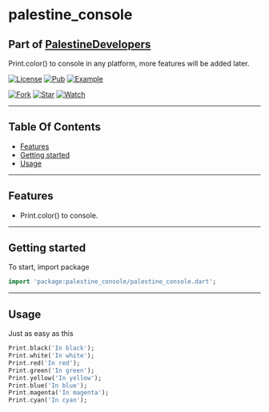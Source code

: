 # palestine_console

## Part of [PalestineDevelopers](https://github.com/PalestineDevelopers)

Print.color() to console in any platform, more features will be added later.

[![License](https://img.shields.io/github/license/PalestineDevelopers/console)](https://github.com/PalestineDevelopers)
[![Pub](https://img.shields.io/badge/Palestine%20Console-pub-blue)](https://pub.dev/packages/palestine_palestine_console)
[![Example](https://img.shields.io/badge/Example-Ex-success)](https://pub.dev/packages/palestine_palestine_console/example)

[![Fork](https://img.shields.io/github/forks/PalestineDevelopers/console?style=social)](https://github.com/PalestineDevelopers/console)
[![Star](https://img.shields.io/github/stars/PalestineDevelopers/console?style=social)](https://github.com/PalestineDevelopers/console)
[![Watch](https://img.shields.io/github/watchers/PalestineDevelopers/console?style=social)](https://github.com/PalestineDevelopers/console)

---

## Table Of Contents

* [Features](#features)
* [Getting started](#getting-started)
* [Usage](#usage)

---

## Features

* Print.color() to console.

---

## Getting started

To start, import package

```dart
import 'package:palestine_console/palestine_console.dart';
```

---

## Usage

Just as easy as this

```dart
Print.black('In black');
Print.white('In white');
Print.red('In red');
Print.green('In green');
Print.yellow('In yellow');
Print.blue('In blue');
Print.magenta('In magenta');
Print.cyan('In cyan');
```

